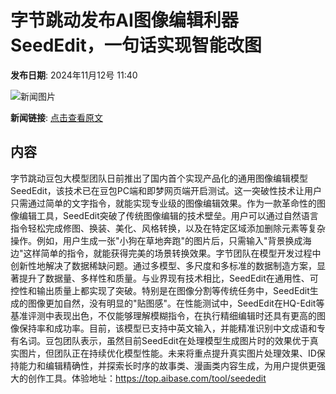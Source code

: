 # 字节跳动发布AI图像编辑利器SeedEdit，一句话实现智能改图

**发布日期**: 2024年11月12号 11:40

![新闻图片](https://upload.chinaz.com/2024/1112/6386700833690169676641678.png)

**新闻链接**: [点击查看原文](https://www.aibase.com/zh/news/13166)

## 内容

字节跳动豆包大模型团队日前推出了国内首个实现产品化的通用图像编辑模型SeedEdit，该技术已在豆包PC端和即梦网页端开启测试。这一突破性技术让用户只需通过简单的文字指令，就能实现专业级的图像编辑效果。作为一款革命性的图像编辑工具，SeedEdit突破了传统图像编辑的技术壁垒。用户可以通过自然语言指令轻松完成修图、换装、美化、风格转换，以及在特定区域添加删除元素等复杂操作。例如，用户生成一张"小狗在草地奔跑"的图片后，只需输入"背景换成海边"这样简单的指令，就能获得完美的场景转换效果。字节团队在模型开发过程中创新性地解决了数据稀缺问题。通过多模型、多尺度和多标准的数据制造方案，显著提升了数据量、多样性和质量。与业界现有技术相比，SeedEdit在通用性、可控性和输出质量上都实现了突破。特别是在图像分割等传统任务中，SeedEdit生成的图像更加自然，没有明显的"贴图感"。在性能测试中，SeedEdit在HQ-Edit等基准评测中表现出色，不仅能够理解模糊指令，在执行精细编辑时还具有更高的图像保持率和成功率。目前，该模型已支持中英文输入，并能精准识别中文成语和专有名词。豆包团队表示，虽然目前SeedEdit在处理模型生成图片时的效果优于真实图片，但团队正在持续优化模型性能。未来将重点提升真实图片处理效果、ID保持能力和编辑精确性，并探索长时序的故事类、漫画类内容生成，为用户提供更强大的创作工具。体验地址：https://top.aibase.com/tool/seededit
